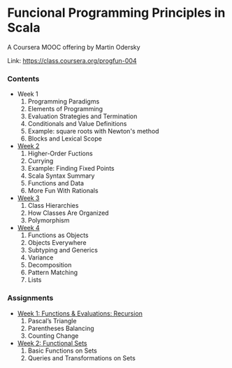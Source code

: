 Funcional Programming Principles in Scala
=========================================

A Coursera MOOC offering by Martin Odersky

Link: https://class.coursera.org/progfun-004

### Contents

- Week 1
  1. Programming Paradigms
  2. Elements of Programming
  3. Evaluation Strategies and Termination
  4. Conditionals and Value Definitions
  5. Example: square roots with Newton's method
  6. Blocks and Lexical Scope
- [Week 2](week2.md)
  1. Higher-Order Fuctions
  2. Currying
  3. Example: Finding Fixed Points
  4. Scala Syntax Summary
  5. Functions and Data
  6. More Fun With Rationals
- [Week 3](week3.md)
  1. Class Hierarchies
  2. How Classes Are Organized
  3. Polymorphism
- [Week 4](week4.md)
  1. Functions as Objects
  2. Objects Everywhere
  3. Subtyping and Generics
  4. Variance
  5. Decomposition
  6. Pattern Matching
  7. Lists
  
### Assignments

* [Week 1: Functions & Evaluations: Recursion](ex1.md)
  1. Pascal’s Triangle
  2. Parentheses Balancing
  3. Counting Change
* [Week 2: Functional Sets](ex2.md)
  1. Basic Functions on Sets
  2. Queries and Transformations on Sets
